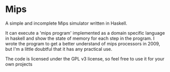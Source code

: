 Mips
====

A simple and incomplete Mips simulator written in Haskell.

It can execute a 'mips program' implemented as a domain specific language in
haskell and show the state of memory for each step in the program. I wrote the
program to get a better understand of mips processors in 2009, but I'm a little
doubtful that it has any practical use.

The code is licensed under the GPL v3 license, so feel free to use it for your
own projects

